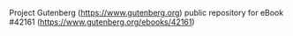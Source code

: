 Project Gutenberg (https://www.gutenberg.org) public repository for eBook #42161 (https://www.gutenberg.org/ebooks/42161)
